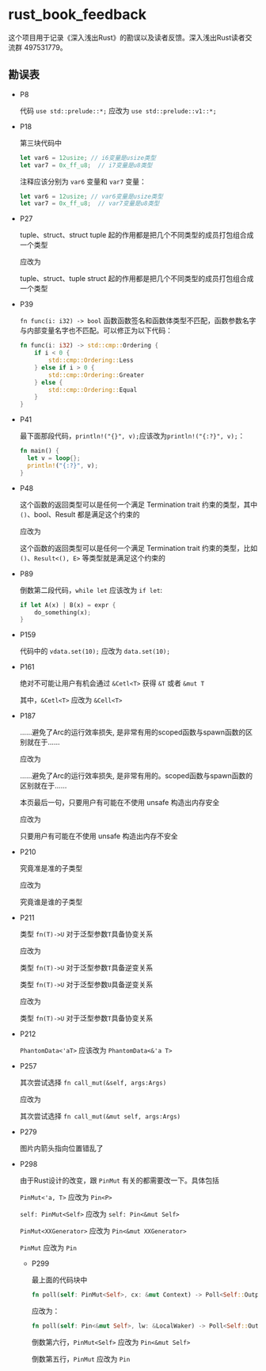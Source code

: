 # rust_book_feedback

这个项目用于记录《深入浅出Rust》的勘误以及读者反馈。深入浅出Rust读者交流群 497531779。

## 勘误表

* P8
  
  代码 `use std::prelude::*;` 应改为 `use std::prelude::v1::*;`

* P18
  
  第三块代码中
  ```rust
  let var6 = 12usize; // i6变量是usize类型
  let var7 = 0x_ff_u8;  // i7变量是u8类型
  ```
  注释应该分别为 `var6` 变量和 `var7` 变量：
  ```rust
  let var6 = 12usize; // var6变量是usize类型
  let var7 = 0x_ff_u8;  // var7变量是u8类型
  ```

* P27
  
  tuple、struct、struct tuple 起的作用都是把几个不同类型的成员打包组合成一个类型

  应改为

  tuple、struct、tuple struct 起的作用都是把几个不同类型的成员打包组合成一个类型

* P39
  
  `fn func(i: i32) -> bool` 函数函数签名和函数体类型不匹配，函数参数名字与内部变量名字也不匹配。可以修正为以下代码：

  ```rust
  fn func(i: i32) -> std::cmp::Ordering {
      if i < 0 {
          std::cmp::Ordering::Less
      } else if i > 0 {
          std::cmp::Ordering::Greater
      } else {
          std::cmp::Ordering::Equal
      }
  }
  ```

* P41
  
  最下面那段代码，`println!("{}", v);`应该改为`println!("{:?}", v);`：
  ```rust
  fn main() {
    let v = loop{};
    println!("{:?}", v);
  }
  ```

* P48
  
  这个函数的返回类型可以是任何一个满足 Termination trait 约束的类型，其中 `()`、bool、Result 都是满足这个约束的

  应改为

  这个函数的返回类型可以是任何一个满足 Termination trait 约束的类型，比如 `()`、`Result<(), E>` 等类型就是满足这个约束的

* P89
  
  倒数第二段代码，`while let` 应该改为 `if let`:
  ```rust
  if let A(x) | B(x) = expr {
      do_something(x);
  }
  ```

* P159
  
  代码中的 `vdata.set(10);` 应改为 `data.set(10);`

* P161
  
  绝对不可能让用户有机会通过 `&Cetl<T>` 获得 `&T` 或者 `&mut T`

  其中，`&Cetl<T>` 应改为 `&Cell<T>`

* P187
  
  ……避免了Arc的运行效率损失, 是非常有用的scoped函数与spawn函数的区别就在于……

  应改为

  ……避免了Arc的运行效率损失, 是非常有用的。scoped函数与spawn函数的区别就在于……

  本页最后一句，只要用户有可能在不使用 unsafe 构造出内存安全

  应改为

  只要用户有可能在不使用 unsafe 构造出内存不安全

* P210
  
  究竟准是准的子类型

  应改为

  究竟谁是谁的子类型

* P211
  
  类型 `fn(T)->U` 对于泛型参数`T`具备协变关系

  应改为

  类型 `fn(T)->U` 对于泛型参数`T`具备逆变关系

  类型 `fn(T)->U` 对于泛型参数`U`具备逆变关系

  应改为

  类型 `fn(T)->U` 对于泛型参数`T`具备协变关系

* P212
  
  `PhantomData<'aT>` 应该改为 `PhantomData<&'a T>`

* P257
  
  其次尝试选择 `fn call_mut(&self, args:Args)`

  应改为

  其次尝试选择 `fn call_mut(&mut self, args:Args)`

* P279
  
  图片内箭头指向位置错乱了

* P298

  由于Rust设计的改变，跟 `PinMut` 有关的都需要改一下。具体包括
  
  `PinMut<'a, T>` 应改为 `Pin<P>`
  
  `self: PinMut<Self>` 应改为 `self: Pin<&mut Self>`
  
  `PinMut<XXGenerator>` 应改为 `Pin<&mut XXGenerator>`

  `PinMut` 应改为 `Pin`
  
  * P299
  
    最上面的代码块中
    ```rust
    fn poll(self: PinMut<Self>, cx: &mut Context) -> Poll<Self::Output>
    ```
    应改为：
    ```rust
    fn poll(self: Pin<&mut Self>, lw: &LocalWaker) -> Poll<Self::Output>
    ```
    
    倒数第六行，`PinMut<Self>` 应改为 `Pin<&mut Self>`
    
    倒数第五行，`PinMut` 应改为 `Pin`
